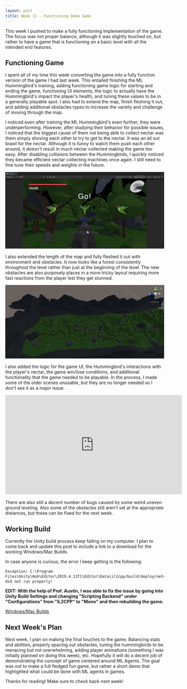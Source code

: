 ```yaml
---
layout: post
title: Week 11 - Functioning Demo Game
---
```


This week I pushed to make a fully functioning implementation of the game. The focus was not proper balance, although it was slightly touched on, but rather to have a game that is functioning on a basic level with all the intended end features.

## Functioning Game

I spent all of my time this week converting the game into a fully function version of the game I had last week. This entailed finishing the ML Hummingbird's training, adding functioning game logic for starting and ending the game, functioning UI elements, the logic to actually have the Hummingbird's impact the player's health, and tuning these values to be in a generally playable spot. I also had to extend the map, finish fleshing it out, and adding additional obstacles types to increase the variety and challenge of moving through the map.  

I noticed even after training the ML Hummingbird's even further, they were underperforming. However, after studying their behavior for possible issues, I noticed that the biggest cause of them not being able to collect nectar was them simply shoving each other to try to get to the nectar. It was an all out brawl for the nectar. Although it is funny to watch them push each other around, it doesn't result in much nectar collected making the game too easy. After disabling collisions between the Hummingbirds, I quickly noticed they became efficient nectar collecting machines once again. I still need to fine tune their speeds and weights in the future.

![New and Improved Hummmingbirds](/resources/new-hummingbirds.gif "New and Improved Hummmingbirds")

I also extended the length of the map and fully fleshed it out with environment and obstacles. It now looks like a forest consistently throughout the level rather than just at the beginning of the level. The new obstacles are also purposely places in a more tricky layout requiring more fast reactions from the player lest they get stunned. 

![New Updated Scene View](/resources/updated-scene.PNG "New Updated Scene View")

I also added the logic for the game UI, the Hummingbird's interactions with the player's nectar, the game win/lose conditions, and additional functionality that the game needed to be playable. In the process, I made some of the older scenes unusable, but they are no longer needed so I don't see it as a major issue. 

<iframe width="560" height="315" src="https://www.youtube.com/embed/VBUUhJCSDZ4" frameborder="0" allow="accelerometer; autoplay; clipboard-write; encrypted-media; gyroscope; picture-in-picture" allowfullscreen="allowfullscreen"> </iframe>

There are also still a decent number of bugs caused by some weird uneven ground leveling. Also some of the obstacles still aren't set at the appropriate distances, but these can be fixed for the next week. 

## Working Build

Currently the Unity build process keep failing on my computer. I plan to come back and update this post to include a link to a download for the working Windows/Mac Builds.

In case anyone is curious, the error I keep getting is the following:
``` 
Exception: C:\Program Files\Unity\Hub\Editor\2019.4.13f1\Editor\Data\il2cpp/build/deploy/net471/il2cpp.exe did not run properly!
```

**EDIT: With the help of Prof. Austin, I was able to fix the issue by going into Unity Build Settings and changing "Scripting Backend" under "Configurations" from "IL2CPP" to "Mono" and then rebuilding the game.**

[Windows/Mac Builds](https://www.dropbox.com/s/v6ijeiukjfvx8v1/The%20Flowers%20Nightmare.zip?dl=0)

## Next Week's Plan

Next week, I plan on making the final touches to the game. Balancing stats and abilities, properly spacing out obstacles, tuning the hummingbirds to be menacing but not overwhelming, adding player animations (something I was initially planned on doing this week), etc. Hopefully it will do a decent job of demonstrating the concept of game centered around ML Agents. The goal was not to make a full fledged fun game, but rather a short demo that highlighted what could be done with ML agents in games. 

Thanks for reading! Make sure to check back next week!
